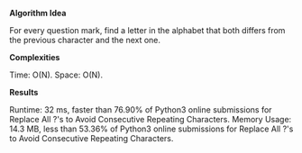 **Algorithm Idea**

For every question mark, find a letter in the 
alphabet that both differs from the previous character 
and the next one. 

**Complexities**

Time: O(N).
Space: O(N).

**Results**

Runtime: 32 ms, faster than 76.90% of Python3 online submissions for Replace All ?'s to Avoid Consecutive Repeating Characters.
Memory Usage: 14.3 MB, less than 53.36% of Python3 online submissions for Replace All ?'s to Avoid Consecutive Repeating Characters.
